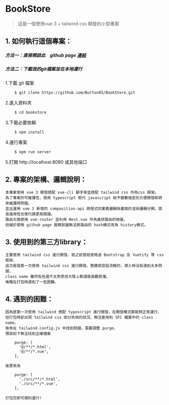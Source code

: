 # BookStore 
>這是一個使用vue 3 + tailwind css 開發的小型專案

## 1.  如何執行這個專案：

##### 方法一：直接開啟此　github page <a href="https://burton85.github.io/BookStore/">連結</a>
    
##### 方法二：下載我的git檔案並在本地運行
    
1.下載 git 檔案
    
```
    $ git clone https://github.com/Burton85/BookStore.git
```
    
2.進入資料夾
    
```
    $ cd bookstore
```
    
3.下載必要依賴
    
```
    $ npm install
 ```
    
4.運行專案
    
```
    $ npm run server
```
    
5.打開 http://localhost:8080 或其他端口

    
## 2.  專案的架構、邏輯說明：

    本專案使用 vue 3 開發搭配 vue-cli 腳手架並搭配 tailwind css 作為css 框架。
    為了專案的可維護性，使用 typescript 取代 javascript 給予變數強型別方便開發即將來維護時除錯。
    並且運用 vue 3 新增的 composition-api 將程式的業務邏輯與畫面的渲染邏輯分開，提高復用性也使代碼更易閱讀。
    路由方面使用 vue-router 並利用 Nest.vue 作為巢狀路由的根基，
    但礙於使用 github page 服務部屬無法將路由的 hash模式改為 history模式。

## 3.  使用到的第三方library：
    
    主要使用 tailwind css 進行開發，我之前曾經使用過 Bootstrap 及 Vuetify 等 css 框架，
    這次是我第一次使用 tailwind css 進行開發，整體感受挺流暢的，導入時沒有遇到太多問題，
    class name 雖然有些還不太熟悉但大致上都還是直觀易懂。
    唯獨在打包時遇到了一些困難。

## 4.  遇到的困難：

    因為是第一次使用 tailwind 搭配 typescript 進行開發，在開發模式都能夠正常運行，
    但打包時卻出現 tailwind css 部分失效的狀況，無法套用到 SFC 檔案中的 class name，
    後來在 tailwind.config.js 中找到問題，需要調整 purge，
    預設如下無法找到正確檔案
```
    purge: [
      '@/**/*.html',
      '@/**/*.vue',
    ],
```
    後更改為
```
    purge: [
      './src/**/*.html',
      './src/**/*.vue',
    ],
```
    打包完即可順利運行!
    
